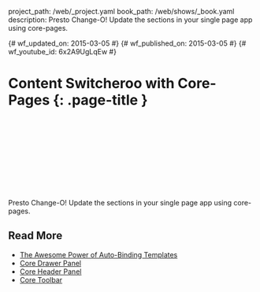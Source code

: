 project_path: /web/_project.yaml book_path: /web/shows/_book.yaml description: Presto Change-O! Update the sections in your single page app using core-pages.

{# wf_updated_on: 2015-03-05 #} {# wf_published_on: 2015-03-05 #} {# wf_youtube_id: 6x2A9UgLqEw #}

# Content Switcheroo with Core-Pages {: .page-title }

<div class="video-wrapper">
  <iframe class="devsite-embedded-youtube-video" data-video-id="6x2A9UgLqEw"
          data-autohide="1" data-showinfo="0" frameborder="0" allowfullscreen>
  </iframe>
</div>

Presto Change-O! Update the sections in your single page app using core-pages.

## Read More

- [The Awesome Power of Auto-Binding Templates](/web/shows/polycasts/season-2/awesome-power-of-auto-binding)
- [Core Drawer Panel](/web/shows/polycasts/season-1/core-drawer-panel)
- [Core Header Panel](/web/shows/polycasts/season-1/core-header-panel)
- [Core Toolbar](/web/shows/polycasts/season-1/core-toolbar)